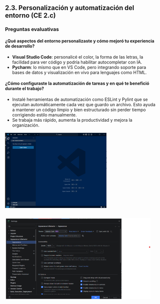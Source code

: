 ## 2.3. Personalización y automatización del entorno (CE 2.c)

### Preguntas evaluativas

#### ¿Qué aspectos del entorno personalizaste y cómo mejoró tu experiencia de desarrollo?

- **Visual Studio Code**: personalicé el color, la forma de las letras, la facilidad para ver código y podría habilitar autocompletar con IA.
- **Pycharm**: lo mismo que en VS Code, pero integrando soporte para bases de datos y visualización en vivo para lenguajes como HTML.

#### ¿Cómo configuraste la automatización de tareas y en qué te benefició durante el trabajo?

- Instalé herramientas de automatización como ESLint y Pylint que se ejecutan automáticamente cada vez que guardo un archivo. Esto ayuda a mantener un código limpio y bien estructurado sin perder tiempo corrigiendo estilo manualmente.
- Se trabaja más rápido, aumenta la productividad y mejora la organización.

![captura 9](capturas/punto3_VSC.png)

![captura 10](capturas/punto3_PC.png)
---
